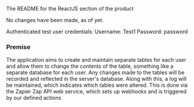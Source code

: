 The README for the ReactJS section of the product

No changes have been made, as of yet.

Authenticated test user credentials:
Username: Test1
Password: password

### Premise

The application aims to create and maintain separate tables for each user and allow them to change the contents of the table,
something like a separate database for each user. Any changes made to the tables will be recorded and reflected in the server's
database. Along with this, a log will be maintained, which indicates which tables were altered. This is done via the Zapier Zap API 
web service, which sets up webhooks and is triggered by our defined actions
